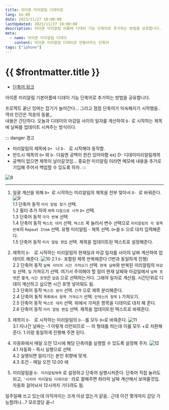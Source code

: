 ```yaml
---
title: 아이폰 미리알림 디데이로
lang: ko-KR
date: 2023/11/27 10:00:00
lastUpdated: 2023/11/27 10:00:00
description: 아이폰 미리알림 어플에 디데이 기능 단축어로 추가하는 방법을 공유합니다.
meta:
  - name: 아이폰 미리알림 디데이
    content: 아이폰 미리알림 디데이로 만들어주는 단축어
tags: ["iphone"]
---
```


# {{ $frontmatter.title }}

- [단축어 링크](https://www.icloud.com/shortcuts/7d80beb506564f7d8d57bd911b737ea2)

아이폰 미리알림 기본어플에 디데이 기능 단축어로 추가하는 방법을 공유합니다.

프로젝트 끝난 잉여는 잡기가 늘어간다... 그리고 점점 단축어가 익숙해지기 시작했음.. 역쉬 인간은 적응의 동물,,  
내용은 간단하다. 오늘과 디데이의 마감일 사이의 일자를 계산하여 `D-` 로 시작하는 제목에 날짜를 업데이트 시켜주는 방식이다.

::: danger 경고

- 미리알림의 제목에 `D+ ` 나 `D- ` 로 시작해야 동작함.
- 반드시 제목의 `D+` 와 `D-` 다음엔 공백이 한칸 있어야함 ex) D- 디데이미리알림제목
- 공백이 없으면 제목이 날라갈것임... 중요한 미리알림 이라면 메모에 내용을 추가로 기입해 주어서 백업할 수 있도록 하자.
  :::

![8](~@image/13.jpg)

---

1. 일괄 계산을 위해 `D+ `로 시작하는 미리알림의 제목을 전부 찾아서 `D- `로 바꿔준다.
   ![9](~@image/9.jpg)  
    1.1 단축어 동작 `미리 알림 찾기` 선택.  
    1.2 필터 추가 하여 `제목` `다음으로 시작` `D+` 선택.  
    1.3 단축어 동작 `각각 반복` 선택  
    1.4 단축어 동작 `텍스트 대치` 선택. `텍스트` 꾹 눌러서 변수 선택으로 `미리알림의 각 항목 반복`의 `Repeat Item` 선택. 유형 미리알림 - 제목 선택. `D+`을 `D-`으로 대치 입력해준다.  
    1.5 단축어 동작 `미리 알림 편집` 선택. 제목을 업데이트된 텍스트로 설정해준다.

2. 제목이 `D- ` 로 시작하는 미리알림의 현재일과 마감 일자를 사이의 날짜 계산하여 업데이트 해준다.
   ![10](~@image/10.jpg)
   2.1 `D-` 포함된 제목 반복해준다 (1번과 동일하게 진행)  
    2.2 단축어 동작 `날짜 사이의 시간 가져오기` 선택. `현재 날짜`와 반복된 미리알림의 `마감일` 선택. `일` 가져오기 선택. 여기서 주의해야 할 점이 현재 날짜와 마감일에서 `날짜 포맷`은 `짧게`, `시간 포맷`은 `없음` 으로 선택하는거다. 그래야 일자로 계산됨. 시간단위로 디데이 계산하고 싶으면 시간 포맷 넣어줘도 됨.  
    2.3 단축어 동작 `텍스트 분리` 선택. `간격` 으로 제목 분리해준다.  
    2.4 단축어 동작 `목록에서 항목 가져오기` 선택. `인덱스의 항목` `1` 가져오기.  
    2.5 단축어 동작 `텍스트 대치` 선택. 위에서 가져온 항목을 디데이로 대치 해 준다.  
    2.6 단축어 동작 `미리 알림 편집` 선택. 제목을 업데이트된 텍스트로 바꿔준다.

3. 제목이 `D- ` 로 시작하는 미리알림의 `D--`를 모두 `D+`로 바꿔준다.
   ![11](~@image/11.jpg)  
    3.1 지나간 날짜는 -1 이렇게 리턴되므로 -- 의 형태를 띄는데 이를 모두 +로 치환해 준다. 1.이랑 동일하게 진행해 주면 된다.

4. 자동화에서 매일 오전 12시에 해당 단축어를 실행할 수 있도록 설정해 주자.
   ![12](~@image/12.jpg)  
    4.1 자동화 - 즉시 실행으로 선택  
    4.2 실행되면 알리기는 본인 취향에 맞게.  
    4.3 조건 - 매일 오전 12:00 에

5. 미리알림을 `D- 미리알림제목` 로 설정하고 단축어 실행시켜준다.
   단축어 직접 눌러도 되고, `'시리야 미리알림 디데이로'` 라로 말해주면 좌라락 날짜 계산해서 보여줄것임.
   자동화 걸어놔서 12시까지 기다려도 됨.

일주일째 쓰고 있는데 아직까지는 크게 이상 없는거 같음.. 근데 이건 몇개까지 감당 가능할려나...? 모르겠당 끝~!
